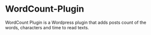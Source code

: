 # WordCount-Plugin
WordCount Plugin is a Wordpress plugin that adds posts count of the words, characters and time to read texts.
